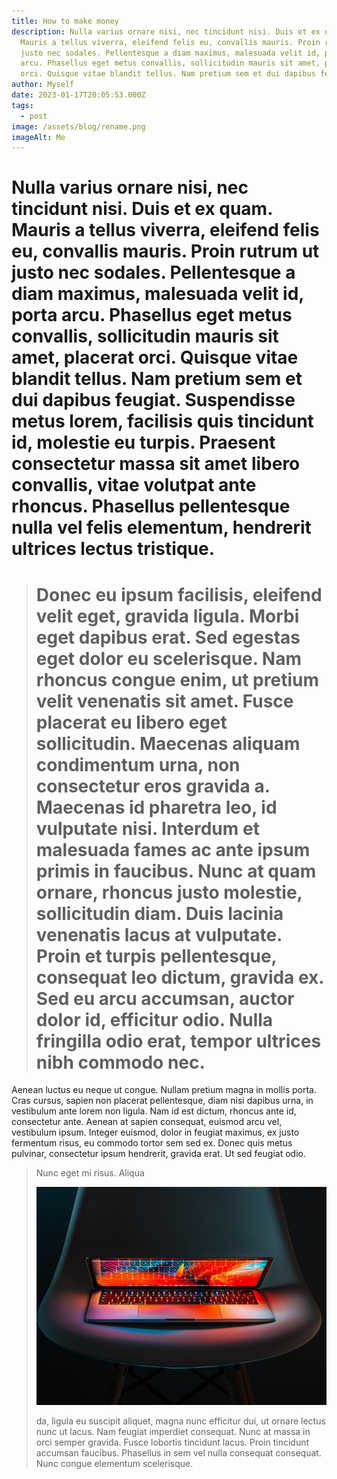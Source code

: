 ```yaml
---
title: How to make money
description: Nulla varius ornare nisi, nec tincidunt nisi. Duis et ex quam.
  Mauris a tellus viverra, eleifend felis eu, convallis mauris. Proin rutrum ut
  justo nec sodales. Pellentesque a diam maximus, malesuada velit id, porta
  arcu. Phasellus eget metus convallis, sollicitudin mauris sit amet, placerat
  orci. Quisque vitae blandit tellus. Nam pretium sem et dui dapibus feugiat.
author: Myself
date: 2023-01-17T20:05:53.000Z
tags:
  - post
image: /assets/blog/rename.png
imageAlt: Me
---
```


# Nulla varius ornare nisi, nec tincidunt nisi. Duis et ex quam. Mauris a tellus viverra, eleifend felis eu, convallis mauris. Proin rutrum ut justo nec sodales. Pellentesque a diam maximus, malesuada velit id, porta arcu. Phasellus eget metus convallis, sollicitudin mauris sit amet, placerat orci. Quisque vitae blandit tellus. Nam pretium sem et dui dapibus feugiat. Suspendisse metus lorem, facilisis quis tincidunt id, molestie eu turpis. Praesent consectetur massa sit amet libero convallis, vitae volutpat ante rhoncus. Phasellus pellentesque nulla vel felis elementum, hendrerit ultrices lectus tristique.

> # Donec eu ipsum facilisis, eleifend velit eget, gravida ligula. Morbi eget dapibus erat. Sed egestas eget dolor eu scelerisque. Nam rhoncus congue enim, ut pretium velit venenatis sit amet. Fusce placerat eu libero eget sollicitudin. Maecenas aliquam condimentum urna, non consectetur eros gravida a. Maecenas id pharetra leo, id vulputate nisi. Interdum et malesuada fames ac ante ipsum primis in faucibus. Nunc at quam ornare, rhoncus justo molestie, sollicitudin diam. Duis lacinia venenatis lacus at vulputate. Proin et turpis pellentesque, consequat leo dictum, gravida ex. Sed eu arcu accumsan, auctor dolor id, efficitur odio. Nulla fringilla odio erat, tempor ultrices nibh commodo nec.

Aenean luctus eu neque ut congue. Nullam pretium magna in mollis porta. Cras cursus, sapien non placerat pellentesque, diam nisi dapibus urna, in vestibulum ante lorem non ligula. Nam id est dictum, rhoncus ante id, consectetur ante. Aenean at sapien consequat, euismod arcu vel, vestibulum ipsum. Integer euismod, dolor in feugiat maximus, ex justo fermentum risus, eu commodo tortor sem sed ex. Donec quis metus pulvinar, consectetur ipsum hendrerit, gravida erat. Ut sed feugiat odio.

> Nunc eget mi risus. Aliqua
>
> ![sf](/src/assets/blog/article-1.jpg)
>
> da, ligula eu suscipit aliquet, magna nunc efficitur dui, ut ornare lectus nunc ut lacus. Nam feugiat imperdiet consequat. Nunc at massa in orci semper gravida. Fusce lobortis tincidunt lacus. Proin tincidunt accumsan faucibus. Phasellus in sem vel nulla consequat consequat. Nunc congue elementum scelerisque.
